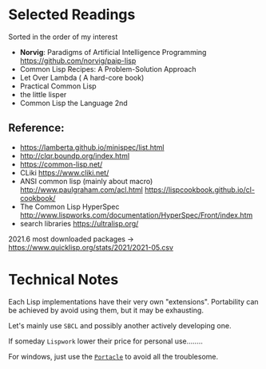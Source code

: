 # Selected Readings

Sorted in the order of my interest

+ **Norvig**: Paradigms of Artificial Intelligence Programming <https://github.com/norvig/paip-lisp>
+ Common Lisp Recipes: A Problem-Solution Approach
+ Let Over Lambda ( A hard-core book)
+ Practical Common Lisp
+ the little lisper
+ Common Lisp the Language 2nd

## Reference:

+ <https://lamberta.github.io/minispec/list.html>
+ <http://clqr.boundp.org/index.html>
+ <https://common-lisp.net/>
+ CLiki <https://www.cliki.net/>
+ ANSI common lisp (mainly about macro) <http://www.paulgraham.com/acl.html>
<https://lispcookbook.github.io/cl-cookbook/>
+ The Common Lisp HyperSpec <http://www.lispworks.com/documentation/HyperSpec/Front/index.htm>
+ search libraries https://ultralisp.org/

2021.6 most downloaded packages -> <https://www.quicklisp.org/stats/2021/2021-05.csv>

# Technical Notes

Each Lisp implementations have their very own "extensions". Portability can be achieved by avoid using them, but it may be exhausting. 

Let's mainly use `SBCL` and possibly another actively developing one.

If someday `Lispwork` lower their price for personal use........

For windows, just use the [`Portacle`](https://portacle.github.io/) to avoid all the troublesome.